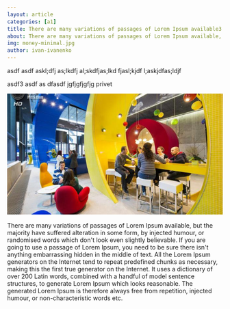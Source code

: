 ```yaml
---
layout: article
categories: [a1]
title: There are many variations of passages of Lorem Ipsum available3
about: There are many variations of passages of Lorem Ipsum available, but the
img: money-minimal.jpg
author: ivan-ivanenko
---
```

asdf asdf askl;dfj as;lkdfj al;skdfjas;lkd fjasl;kjdf l;askjdfas;ldjf

asdf3
asdf
as
dfasdf
jgfjgfjgfjg privet

![asdf](images/kakgoogle.jpg)


There are many variations of passages of Lorem Ipsum available, 
but the majority have suffered alteration in some form, by injected humour, or randomised words which
 don't look even slightly believable. If you are going to use a passage of Lorem Ipsum, you need to be
  sure there isn't anything embarrassing hidden in the middle of text. All the Lorem Ipsum generators on the
   Internet tend to repeat predefined chunks as necessary, making this the first true generator on the Internet. 
   It uses a dictionary of over 200 Latin words, combined with a handful of model sentence structures, to generate Lorem 
   Ipsum which looks reasonable. The generated Lorem Ipsum is therefore always free from repetition, injected humour, 
   or non-characteristic words etc.
